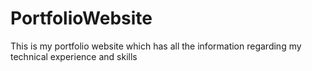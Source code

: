 # PortfolioWebsite
This is my portfolio website which has all the information regarding my technical experience and skills
